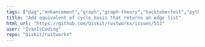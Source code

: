 ```yaml
---
tags: ["dag","enhancement","graph","graph-theory","hacktoberfest","python","rust"]
title: "Add equivalent of cycle_basis that returns an edge list"
html_url: "https://github.com/Qiskit/rustworkx/issues/551"
user: "IvanIsCoding"
repo: "Qiskit/rustworkx"
---
```


